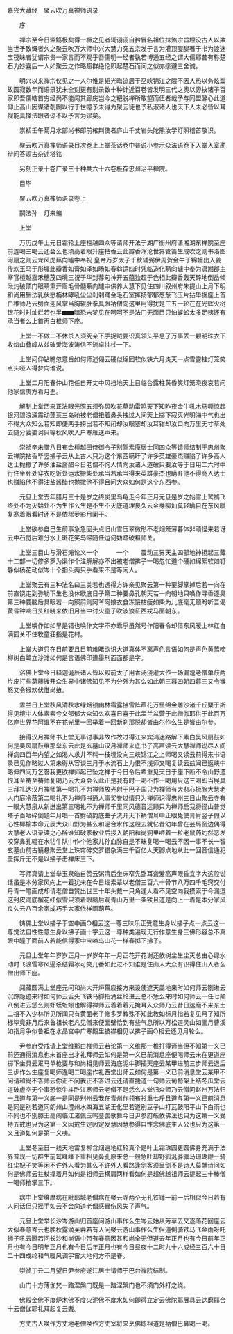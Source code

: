 <!-- { "loadSidebar": true } -->
嘉兴大藏经　聚云吹万真禅师语录


　　序

　　禅宗至今日滥觞极矣得一橛之见者辄诩诩自矜冒名祖位抹煞宗旨埋没古人以欺当世予致慨者久之聚云吹万大师中兴大慧力究五宗发于言为灌顶醍醐著于书为渡迷宝筏昧者犹谓宗贵一家言而不观乎吾儒明一经者孰若博通五经之谓大儒耶昔有称楚石为妙喜后一人如聚云之作略超群绝伦即起楚石而问之似亦愿避三舍诚。

　　明兴以来禅宗仅见之一人尔惟是韬光晦迹居于巫峡锦江之隈不因人热以务炫鬻故圆寂数年而语录犹未全刻更有别录数十种计近百卷皆发明三代之奥以旁抉诸子百家即吾儒皓首穷经尚不能闯其廊庑岂今之粑脱禅所敢望而伍者哉予与同盟醉心此道仰止高山因谋诸剞劂以行于世噫予未得为聚云徒也予私淑诸人也天下人未必皆以耳视能具择法眼者谅不以予言为谬矣。

　　崇祯壬午菊月水部尚书郎前榷荆使者庐山千丈岩头陀熊汝学灯照稽首敬识。

　　聚云吹万真禅师语录目次卷上上堂茶话卷中普说小参示众法语卷下入堂入室勘辩问答颂古杂述塔铭

　　另刻正录十卷广录三十种共六十六卷板存忠州治平禅院。

　　目毕

　　聚云吹万真禅师语录卷上

　　嗣法孙　灯来编

　　上堂

　　万历戊午上元日霜轮上座檀越四众等请师开法于湖广衡州府潇湘湖东禅院至座前连喝三喝云还会么也须高着眼升座拈香云此瓣香浑沦世界管籥生成吹之则书洛图河扇之则云龙风虎爇向罏中奉祝
皇帝万岁太子千秋辅弼伊周贺金牛于锦幔出入姜传欢玉马于彤墀此瓣香如膏如泽如旸如春斡运四时凭临造化爇向罏中奉为潇湘郡主宰官檀越嘉禾穗茂四境三祝于华封荐句神开五蕴独超于色相此瓣香轰天碎地倒岳倾湫灼破顶门眼睛熏开眉毛骨髓爇向罏中供养大慧下见住四川叙州府朱提山上月下明和尚用酬法乳伏愿栴林哮吼尘尘刹刹踊金毛石室挥扬郁郁葱葱飞玉片拈毕据座上首白椎师乃云劈面迎风掌当胸辊肚拳具眼衲僧向这里用得犹是三五一轮在在光辉火树银花时时灿烂若也半▆▆暗恐未梦见在呵呵不是法门无面目只怕蜈蚣太多足咦还有承当者么上首再白椎师下座。

　　上堂一不做二不休杀人须究亲下手捉贼要识真领头平息了万事丢一颗明珠衣下收焰山叠嶂从兹破爱海波涛信不流卓拄杖一下。

　　上堂问仰钻瞻忽意旨如何师述偈云硬似绵团软似铁六月炎天一点雪露柱灯笼笑点头哑人得梦向谁说。

　　上堂二月阳春仲山花任自开丈中风扫地天上目临台露柱黄昏笑灯笼晓夜哀若问他家信庚方看月歪。

　　解制上堂西来正法眼光照五须弥风吹花草动雷鸣天下知昨夜金牛吼木马嘶惊起银河碧浪涌震动蓬莱三岛驰被老僧扭着鼻头拽过人间天上掷下寂灭光明海中气也出不得大众知么若知即便两手捞出若不知闭却汝眼塞却汝耳钳却汝口向万里无寸草处去随分娑婆诃只等秋风吹入户寒雁送声来。

　　崇祯辛未腊八日布金檀越田侍御令子别驾素庵居士同四众等请师结制于忠州聚云禅院拈香毕竖拂子云从上古人只为这个东西瞒盰了许多英雄豪杰赚陷了许多高人达士抛撒了许多油盐酱醋今日老僧不徇人情向汝诸人道破只要汝等于日用二六时中行住坐卧处穿衣吃饭处运水搬柴处承当若承当得来英雄豪杰也瞒盰他不得高人达士也赚陷他不得油盐酱醋也抛撒他不得且问大众如何是这个东西参。

　　元旦上堂去年腊月三十是岁之终炭里乌龟走今年正月元旦是岁之始雪上鹭鹚飞终处不为灭始处不为生作么生是不生不灭底道理良久云金芽柳灿莫轻瞒自在东风暖复寒着眼看时还不是依稀萝影月阑干。

　　上堂欲参自己生前事急急回头点旧山雪压翠微形不老烟笼薄暮体非顽怪来若讶云中石觉后难分水上斑花笑鸟啼随任运何妨踏破祖师关。

　　上堂三目山与滑石滩论义一个　　　一个　　震动三界天主四部地神担起三藏十二部一切修多罗为渠作个注解解亦不出被老僧拂子一喝忽忙道个硬如绵絮软如钉静似杨花动似岑十个指头两只手看来不是等闲人。

　　上堂聚云有三种法名曰三关若也透得方许亲见聚云第一种要脚掌掉后若一向在前直饶走到弥勒下生也没休歇底日子第二种要鼻孔朝天若一向朝地只唤作寻香逐臭第三种要脑后具眼若一向照前则阿爷阿娘衣食冻馁枯瘦如柴为儿底毫无顾盻听吾偈黄昏钟响日头红晓来依旧月当中讨火童子吹波浪征西戎马面朝东。

　　上堂唤作如如早是错也唤作文字不亦乖乎虽然号作阳春令却借东风暖上林红白满园关不住牧童狂指是花村。

　　上堂大道只在目前要且目前难睹欲识大道真体不离声色言语如何是声色黄莺啼柳树白鹭立沙滩如何是言语佛印遭墨刑面面都是字。

　　浴佛上堂今日释迦诞辰诸人皆以殿前太子用香汤浇灌大作一场漏逗老僧单鼓两片皮打些葛藤拨开众生界中诸佛知见不为分外为甚么如此朝三暮四朝四暮三又令猴怒又令猴欢伏惟尚飨。

　　盂兰日上堂秋风清秋水绿烟锁幽林霜露拂雪阵芦花万里绵金雕沙渚千丘粟于斯得见境中人体素素兮文郁郁大众知么欢喜日喜于此盂兰盆营于此僧伽耶供于此百万亿座世界花阿谁不在花光里一回举着一回新刹那脱却皆由尔作么生是皆由尔参。

　　接得汉月禅师书上堂无事讨事非故作故过得江来宾鸿迷路解下素白吴风扇鼓如何是吴风扇鼓维那举东云此是玄墓山汉月禅师来底书子高声读云大慧禅师说尽人间禅病四百年内望之如渴人求井不料一枝埋没向三峡锦江之上师喝又读云前得来书语录已见作略过人第未得从容谈三月于水流石上为恨不浅师又喝复读云兹闻已返峡中略伸四问万乞答我更欲禅师起已坠之禅于今日令后辈重见天日于座下断不令山野遗恨耳至祷至祷师复喝乃云大众会么此正是我有时一喝不作一喝用只这三喝即当展具三拜礼达汉月禅师第一喝礼不为禅师放光射于巴子国只为禅师有大悲心扼腕大慧老人门庭冷落第二喝礼不为禅师书通人事奖誉过情只为禅师识得忠州三目山聚云寺有一眼大慧泉从新迸出第三喝礼不为禅师千里同风德音远顾只为禅师启我将径山普觉塔子百咂碎倒题年月唱一首劈破韵底曲子洗开天下衲僧耳中正眼免使膏肓竖子假以心性椰榆本命元辰大众山野为甚么和泥合水作这般去就忆昔幼年曾在芸局窗边偶得大慧老人语录读之心醉谁知破家散业后拶入朝阳和尚洞里咂着一粒老鼠药灼然恶发咬穿鼻孔辊在水牯牛队中作个他家儿孙血脉自是不昧复喝一喝云不因一事不长一智玄墓山前古镜悬聚云堂上珠帘碎交罗错杂满三千百亿人天脚点地从此一回音信通犯垩挥斤无不是以拂子击禅床三下。

　　写师真请上堂举玉泉皓自赞云粥清后坐床窄先卧耳聋爱高声眼昏宜字大这般说话虽是本分家风向上一着犹未在今日缁素辈以老僧三百六十骨节八万四千毛窍交付丹青一笔画成却请老僧自赞出世三十年头戴一只角逢人看不见空向我摸索于今漏逗这封皮海底榴花红似雪只须着眼脑后观青山万里一条铁且道是向上一着是本分家风良久云八百余家成巧手大家依样画葫芦。

　　铸佛上堂以拂子于空中画○相云这一尊三昧乐正受意生身以拂子点一点云这一尊觉法自性性意生身以拂子画十字云这一尊种类遍现无行作意生身三佛形容总不真眼中瞳子面前人若能信得家中宝啼鸟山花一样春掷下拂子。

　　元旦上堂年年岁岁正月一岁岁年年一月正花开花谢还依树尘生尘灭总由心绿水动时飞浪雪寒风逼杀结霜冰可笑几番如此过不知谁是住山人大众有识得住山人者么僧出师下座。

　　阅藏圆满上堂座元问和尚大开炉鞴应接方来设使遮天盖地来时如何师云劄进云沉踪隐迹来时如何师云舌头飞铁马脚指涌丝纶进云总不恁么来时如何师云一任七颠八倒进云恁么则虾蟆蚯蚓也解得禅师云着着着元掩耳入众师乃云昔日达磨不来东土二祖不入少林所见所闻只有黄面老子修多罗教殊不知此教如标月指若复见月了知所标毕竟非月后来鲁祖长老凡见僧来便面壁恰到有些气息所以万松道灵山如画月曹溪如指月争似鲁祖在水晶宫中广寒殿里披襟相见以拂子画○相云还见月轮么。

　　尹参府受戒请上堂维那白椎师云若论第一义维那一椎打得谛当但不知第一义已前还通得消息也未首座出才礼拜师云如何是第一义已前消息座便喝师云未在更道座掷下坐具云疋马单枪要与和尚相见师云海底泥牛脚插天座云某甲进前三步师云退后三步作么生座复喝师连喝二喝座作礼西堂出师云如何是第一义已前消息堂云某甲不问请和尚不答师云你正不问我正不答进云还请直捷道一句师云葡萄架上结冬瓜堂云道破虚空无个事恐惊牛斗卧江寒师云老僧不是恁么人堂归众师乃云僧问赵州万法归一且道与第一义底一是同是别州云我在青州作领布衫重七斤且道与第一义已前消息是同是别若道同朗州山澧州水四海五湖王化里若道别豆子山打瓦鼓阳平山下白雨也不同也不别滕王高阁临江渚佩玉鸣銮罢歌舞今日尹参府皈依佛法也只为这第一义受持五戒也只为这第一义因戒生定因定发慧因慧参得自性念佛底主人公也只为这第一义且道如何是第一义咦。

　　上堂冬至日一线天地雷复柳含烟遍地红轮真个是叶上霜珠圆更圆佛身充满于法界普现一切群生前鹫峰峰下重相见鼻孔原来总一般急吐却野狐涎骅骝马珊瑚鞭一骑红尘妃子笑等闲不许外人看为甚么不许外人看路逢剑客须呈剑不是诗人莫献诗问如何是佛师云拄杖撑着月如何是祖师云横肩两样看如何是超佛越祖师云提起三十棒僧一喝师拍掌三下。

　　病中上堂维摩病在毗耶城老僧病在聚云寺两个无孔铁锤一前一后相似今日若有人问话但只摇手如云不会向道老僧感冒伤风失了声气。

　　元旦上堂举长沙岑游山归首座问游山事作么生岑云始从芳草去又逐落花回座云大似春意岑云也胜秋露滴芙蓉若有人问聚云游山事作么生但道倒骑铁马飞金雨呀吒狮子吼云腾若问长沙和尚语中带有春意因甚和尚全无但道去年正月也有今日前年正月也有今日明年正月也有今日后年正月也有今日昼夜十二时九十六成经三百六十日二十四成纶和气暖风调宇宙大地何方不是春。

　　崇祯丁丑二月望日尹参府遂江居士请师于巴台禅院结制。

　　山门十方薄伽梵一路涅槃门既是一路涅槃门也不须门外打之绕。

　　佛殿金佛不度炉木佛不度火泥佛不度水如何即得立定云佛陀耶展具云达磨耶合十云僧伽耶礼拜起复云聻。

　　方丈古人唤作方丈地老僧唤作方丈室将来烹佛炼祖道是衲僧巴鼻喝一喝。

